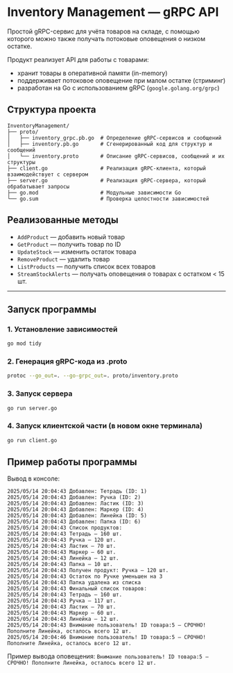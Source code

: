# Inventory Management — gRPC API

Простой gRPC-сервис для учёта товаров на складе, с помощью которого можно также получать потоковые оповещения о низком остатке.

Продукт реализует API для работы с товарами:

- хранит товары в оперативной памяти (in-memory)
- поддерживает потоковое оповещение при малом остатке (стриминг)
- разработан на Go с использованием gRPC (`google.golang.org/grpc`)


## Структура проекта

```
InventoryManagement/
├── proto/
│   ├── inventory_grpc.pb.go  # Определение gRPC-сервисов и сообщений
│   ├── inventory.pb.go       # Сгенерированный код для структур и сообщений
│   └── inventory.proto       # Описание gRPC-сервисов, сообщений и их структуры
├── client.go                 # Реализация gRPC-клиента, который взаимодействует с сервером
├── server.go                 # Реализация gRPC-сервера, который обрабатывает запросы
├── go.mod                    # Модульные зависимости Go
└── go.sum                    # Проверка целостности зависимостей
```


## Реализованные методы

- `AddProduct` — добавить новый товар
- `GetProduct` — получить товар по ID
- `UpdateStock` — изменить остаток товара
- `RemoveProduct` — удалить товар
- `ListProducts` — получить список всех товаров
- `StreamStockAlerts` — получать оповещения о товарах с остатком < 15 шт.

---

## Запуск программы

### 1. Установление зависимостей

```bash 
go mod tidy
```

### 2. Генерация gRPC-кода из .proto

```bash 
protoc --go_out=. --go-grpc_out=. proto/inventory.proto
```

### 3. Запуск сервера

```bash 
go run server.go
```

### 4. Запуск клиентской части (в новом окне терминала)

```bash 
go run client.go
```

## Пример работы программы
Вывод в консоле:
```
2025/05/14 20:04:43 Добавлен: Тетрадь (ID: 1)
2025/05/14 20:04:43 Добавлен: Ручка (ID: 2)
2025/05/14 20:04:43 Добавлен: Ластик (ID: 3)
2025/05/14 20:04:43 Добавлен: Маркер (ID: 4)
2025/05/14 20:04:43 Добавлен: Линейка (ID: 5)
2025/05/14 20:04:43 Добавлен: Папка (ID: 6)
2025/05/14 20:04:43 Список продуктов:
2025/05/14 20:04:43 Тетрадь — 160 шт.
2025/05/14 20:04:43 Ручка — 120 шт.
2025/05/14 20:04:43 Ластик — 70 шт.
2025/05/14 20:04:43 Маркер — 60 шт.
2025/05/14 20:04:43 Линейка — 12 шт.
2025/05/14 20:04:43 Папка — 10 шт.
2025/05/14 20:04:43 Получен продукт: Ручка — 120 шт.
2025/05/14 20:04:43 Остаток по Ручке уменьшен на 3
2025/05/14 20:04:43 Папка удалена из списка
2025/05/14 20:04:43 Финальный список товаров:
2025/05/14 20:04:43 Тетрадь — 160 шт.
2025/05/14 20:04:43 Ручка — 117 шт.
2025/05/14 20:04:43 Ластик — 70 шт.
2025/05/14 20:04:43 Маркер — 60 шт.
2025/05/14 20:04:43 Линейка — 12 шт.
2025/05/14 20:04:43 Внимание пользователь! ID товара:5 — СРОЧНО! Пополните Линейка, осталось всего 12 шт.
2025/05/14 20:04:46 Внимание пользователь! ID товара:5 — СРОЧНО! Пополните Линейка, осталось всего 12 шт.
```
Пример вывода оповещения: 
`Внимание пользователь! ID товара:5 — СРОЧНО! Пополните Линейка, осталось всего 12 шт.`






